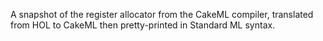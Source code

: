 A snapshot of the register allocator from the CakeML compiler, translated from
HOL to CakeML then pretty-printed in Standard ML syntax.

